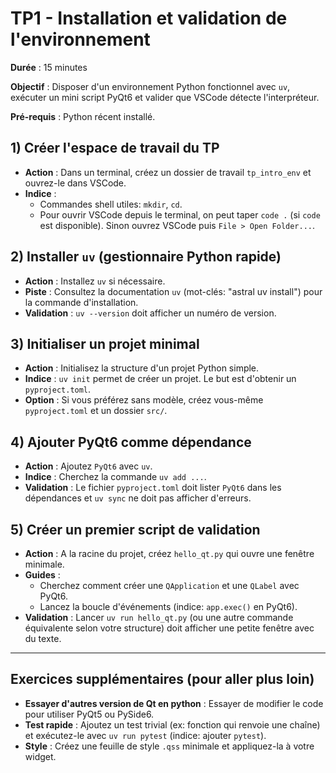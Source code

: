 # TP1 - Installation et validation de l'environnement

**Durée** : 15 minutes

**Objectif** : Disposer d'un environnement Python fonctionnel avec `uv`, exécuter un mini script PyQt6 et valider que VSCode détecte l'interpréteur.

**Pré-requis** : Python récent installé.

## 1) Créer l'espace de travail du TP

- **Action** : Dans un terminal, créez un dossier de travail `tp_intro_env` et ouvrez-le dans VSCode.
- **Indice** : 
  - Commandes shell utiles: `mkdir`, `cd`.
  - Pour ouvrir VSCode depuis le terminal, on peut taper `code .` (si `code` est disponible). Sinon ouvrez VSCode puis `File > Open Folder...`.

## 2) Installer `uv` (gestionnaire Python rapide)

- **Action** : Installez `uv` si nécessaire.
- **Piste** : Consultez la documentation `uv` (mot-clés: "astral uv install") pour la commande d'installation.
- **Validation** : `uv --version` doit afficher un numéro de version.

## 3) Initialiser un projet minimal

- **Action** : Initialisez la structure d'un projet Python simple.
- **Indice** : `uv init` permet de créer un projet. Le but est d'obtenir un `pyproject.toml`.
- **Option** : Si vous préférez sans modèle, créez vous-même `pyproject.toml` et un dossier `src/`.

## 4) Ajouter PyQt6 comme dépendance

- **Action** : Ajoutez `PyQt6` avec `uv`.
- **Indice** : Cherchez la commande `uv add ...`.
- **Validation** : Le fichier `pyproject.toml` doit lister `PyQt6` dans les dépendances et `uv sync` ne doit pas afficher d'erreurs.

## 5) Créer un premier script de validation

- **Action** : A la racine du projet, créez `hello_qt.py` qui ouvre une fenêtre minimale.
- **Guides** : 
  - Cherchez comment créer une `QApplication` et une `QLabel` avec PyQt6.
  - Lancez la boucle d'événements (indice: `app.exec()` en PyQt6).
- **Validation** : Lancer `uv run hello_qt.py` (ou une autre commande équivalente selon votre structure) doit afficher une petite fenêtre avec du texte.

---

## Exercices supplémentaires (pour aller plus loin)

- **Essayer d'autres version de Qt en python** : Essayer de modifier le code pour utiliser PyQt5 ou PySide6.
- **Test rapide** : Ajoutez un test trivial (ex: fonction qui renvoie une chaîne) et exécutez-le avec `uv run pytest` (indice: ajouter `pytest`).
- **Style** : Créez une feuille de style `.qss` minimale et appliquez-la à votre widget.
